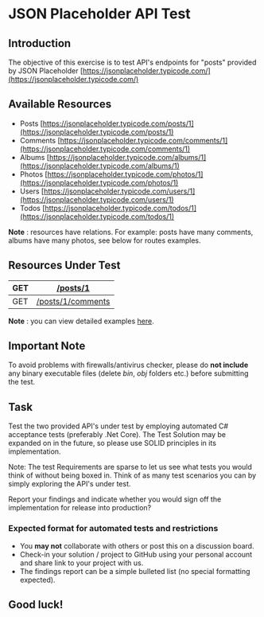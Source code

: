 # JSON Placeholder API Test

## Introduction

The objective of this exercise is to test API&#39;s endpoints for &quot;posts&quot; provided by JSON Placeholder [https://jsonplaceholder.typicode.com/](https://jsonplaceholder.typicode.com/)

## Available Resources

- Posts [https://jsonplaceholder.typicode.com/posts/1](https://jsonplaceholder.typicode.com/posts/1)
- Comments [https://jsonplaceholder.typicode.com/comments/1](https://jsonplaceholder.typicode.com/comments/1)
- Albums [https://jsonplaceholder.typicode.com/albums/1](https://jsonplaceholder.typicode.com/albums/1)
- Photos [https://jsonplaceholder.typicode.com/photos/1](https://jsonplaceholder.typicode.com/photos/1)
- Users [https://jsonplaceholder.typicode.com/users/1](https://jsonplaceholder.typicode.com/users/1)
- Todos [https://jsonplaceholder.typicode.com/todos/1](https://jsonplaceholder.typicode.com/todos/1)

**Note** : resources have relations. For example: posts have many comments, albums have many photos, see below for routes examples.

## Resources Under Test

| GET | [/posts/1](https://jsonplaceholder.typicode.com/posts/1) |
| --- | --- |
| GET | [/posts/1/comments](https://jsonplaceholder.typicode.com/posts/1/comments) |

**Note** : you can view detailed examples [here](https://github.com/typicode/jsonplaceholder#jsonplaceholder).

## Important Note

To avoid problems with firewalls/antivirus checker, please do **not include** any binary executable files (delete _bin_, _obj_ folders etc.) before submitting the test.

## Task

Test the two provided API&#39;s under test by employing automated C# acceptance tests (preferably .Net Core). The Test Solution may be expanded on in the future, so please use SOLID principles in its implementation.

Note: The test Requirements are sparse to let us see what tests you would think of without being boxed in. Think of as many test scenarios you can by simply exploring the API&#39;s under test.

Report your findings and indicate whether you would sign off the implementation for release into production?

### Expected format for automated tests and restrictions

- You **may not** collaborate with others or post this on a discussion board.
- Check-in your solution / project to GitHub using your personal account and share link to your project with us.
- The findings report can be a simple bulleted list (no special formatting expected).

## Good luck!
